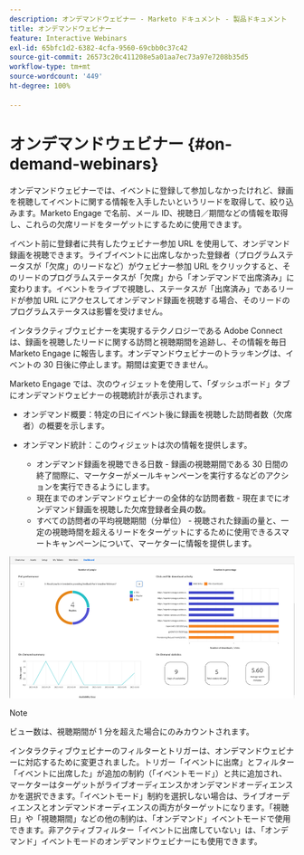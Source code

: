 ```yaml
---
description: オンデマンドウェビナー - Marketo ドキュメント - 製品ドキュメント
title: オンデマンドウェビナー
feature: Interactive Webinars
exl-id: 65bfc1d2-6382-4cfa-9560-69cbb0c37c42
source-git-commit: 26573c20c411208e5a01aa7ec73a97e7208b35d5
workflow-type: tm+mt
source-wordcount: '449'
ht-degree: 100%

---
```


# オンデマンドウェビナー {#on-demand-webinars}

オンデマンドウェビナーでは、イベントに登録して参加しなかったけれど、録画を視聴してイベントに関する情報を入手したいというリードを取得して、絞り込みます。Marketo Engage で名前、メール ID、視聴日／期間などの情報を取得し、これらの欠席リードをターゲットにするために使用できます。

イベント前に登録者に共有したウェビナー参加 URL を使用して、オンデマンド録画を視聴できます。ライブイベントに出席しなかった登録者（プログラムステータスが「欠席」のリードなど）がウェビナー参加 URL をクリックすると、そのリードのプログラムステータスが「欠席」から「オンデマンドで出席済み」に変わります。イベントをライブで視聴し、ステータスが「出席済み」であるリードが参加 URL にアクセスしてオンデマンド録画を視聴する場合、そのリードのプログラムステータスは影響を受けません。

インタラクティブウェビナーを実現するテクノロジーである Adobe Connect は、録画を視聴したリードに関する訪問と視聴期間を追跡し、その情報を毎日 Marketo Engage に報告します。オンデマンドウェビナーのトラッキングは、イベントの 30 日後に停止します。期間は変更できません。

Marketo Engage では、次のウィジェットを使用して、「ダッシュボード」タブにオンデマンドウェビナーの視聴統計が表示されます。

* オンデマンド概要：特定の日にイベント後に録画を視聴した訪問者数（欠席者）の概要を示します。

* オンデマンド統計：このウィジェットは次の情報を提供します。
   * オンデマンド録画を視聴できる日数 - 録画の視聴期間である 30 日間の終了間際に、マーケターがメールキャンペーンを実行するなどのアクションを実行できるようにします。
   * 現在までのオンデマンドウェビナーの全体的な訪問者数 - 現在までにオンデマンド録画を視聴した欠席登録者全員の数。
   * すべての訪問者の平均視聴期間（分単位） - 視聴された録画の量と、一定の視聴時間を超えるリードをターゲットにするために使用できるスマートキャンペーンについて、マーケターに情報を提供します。

![](assets/on-demand-webinars-1.png)

>[!NOTE]
>
>ビュー数は、視聴期間が 1 分を超えた場合にのみカウントされます。

インタラクティブウェビナーのフィルターとトリガーは、オンデマンドウェビナーに対応するために変更されました。トリガー「イベントに出席」とフィルター「イベントに出席した」が追加の制約（「イベントモード」）と共に追加され、マーケターはターゲットがライブオーディエンスかオンデマンドオーディエンスかを選択できます。「イベントモード」制約を選択しない場合は、ライブオーディエンスとオンデマンドオーディエンスの両方がターゲットになります。「視聴日」や「視聴期間」などの他の制約は、「オンデマンド」イベントモードで使用できます。非アクティブフィルター「イベントに出席していない」は、「オンデマンド」イベントモードのオンデマンドウェビナーにも使用できます。
